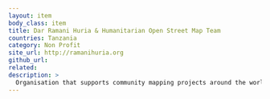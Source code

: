 ```yaml
---
layout: item
body_class: item
title: Dar Ramani Huria & Humanitarian Open Street Map Team
countries: Tanzania
category: Non Profit
site_url: http://ramanihuria.org
github_url: 
related: 
description: >
  Organisation that supports community mapping projects around the world and assists people to create their own maps for socio- economic development and disaster preparedness. Training governments, NGOs, students and volunteers. They organise and facilitates customized training workshops in open data and open source mapping and GIS tools. In Tanzania they work with Ramani Huria, a community-based mapping project that began in Dar es Salaam, Tanzania, training university students and local community members to create highly accurate maps of the most flood-prone areas of the city
---
```

